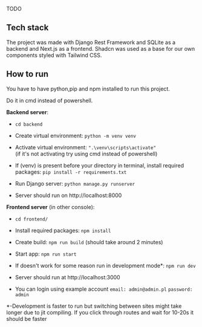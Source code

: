 TODO

## Tech stack

The project was made with Django Rest Framework and SQLite as a backend and Next.js as a frontend. Shadcn was used as a base for our own components styled with Tailwind CSS.

## How to run

You have to have python,pip and npm installed to run this project.

Do it in cmd instead of powershell.

**Backend server**:

- `cd backend`

- Create virtual environment: `python -m venv venv`

- Activate virtual environment: `".\venv\scripts\activate"`  
(if it's not activating try using cmd instead of powershell)

- If (venv) is present before your directory in terminal, install required packages:
`pip install -r requirements.txt`

- Run Django server:
`python manage.py runserver`

- Server should run on http://localhost:8000

**Frontend server** (in other console):

- `cd frontend/`

- Install required packages: `npm install`

- Create build: `npm run build` (should take around 2 minutes)

- Start app: `npm run start`

- If doesn't work for some reason run in development mode\*: `npm run dev`

- Server should run at http://localhost:3000

- You can login using example account `email: admin@admin.pl` `password: admin`

\*-Development is faster to run but switching between sites might take longer due to jit compiling. If you click through routes and wait for 10-20s it should be faster
